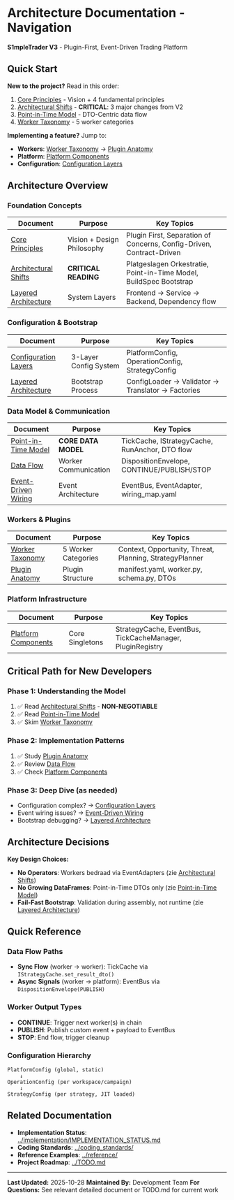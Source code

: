 # Architecture Documentation - Navigation

**S1mpleTrader V3** - Plugin-First, Event-Driven Trading Platform

## Quick Start

**New to the project?** Read in this order:
1. [Core Principles](CORE_PRINCIPLES.md) - Vision + 4 fundamental principles
2. [Architectural Shifts](ARCHITECTURAL_SHIFTS.md) - **CRITICAL**: 3 major changes from V2
3. [Point-in-Time Model](POINT_IN_TIME_MODEL.md) - DTO-Centric data flow
4. [Worker Taxonomy](WORKER_TAXONOMY.md) - 5 worker categories

**Implementing a feature?** Jump to:
- **Workers**: [Worker Taxonomy](WORKER_TAXONOMY.md) → [Plugin Anatomy](PLUGIN_ANATOMY.md)
- **Platform**: [Platform Components](PLATFORM_COMPONENTS.md)
- **Configuration**: [Configuration Layers](CONFIGURATION_LAYERS.md)

## Architecture Overview

### Foundation Concepts

| Document | Purpose | Key Topics |
|----------|---------|------------|
| [Core Principles](CORE_PRINCIPLES.md) | Vision + Design Philosophy | Plugin First, Separation of Concerns, Config-Driven, Contract-Driven |
| [Architectural Shifts](ARCHITECTURAL_SHIFTS.md) | **CRITICAL READING** | Platgeslagen Orkestratie, Point-in-Time Model, BuildSpec Bootstrap |
| [Layered Architecture](LAYERED_ARCHITECTURE.md) | System Layers | Frontend → Service → Backend, Dependency flow |

### Configuration & Bootstrap

| Document | Purpose | Key Topics |
|----------|---------|------------|
| [Configuration Layers](CONFIGURATION_LAYERS.md) | 3-Layer Config System | PlatformConfig, OperationConfig, StrategyConfig |
| [Layered Architecture](LAYERED_ARCHITECTURE.md#bootstrap-workflow) | Bootstrap Process | ConfigLoader → Validator → Translator → Factories |

### Data Model & Communication

| Document | Purpose | Key Topics |
|----------|---------|------------|
| [Point-in-Time Model](POINT_IN_TIME_MODEL.md) | **CORE DATA MODEL** | TickCache, IStrategyCache, RunAnchor, DTO flow |
| [Data Flow](DATA_FLOW.md) | Worker Communication | DispositionEnvelope, CONTINUE/PUBLISH/STOP |
| [Event-Driven Wiring](EVENT_DRIVEN_WIRING.md) | Event Architecture | EventBus, EventAdapter, wiring_map.yaml |

### Workers & Plugins

| Document | Purpose | Key Topics |
|----------|---------|------------|
| [Worker Taxonomy](WORKER_TAXONOMY.md) | 5 Worker Categories | Context, Opportunity, Threat, Planning, StrategyPlanner |
| [Plugin Anatomy](PLUGIN_ANATOMY.md) | Plugin Structure | manifest.yaml, worker.py, schema.py, DTOs |

### Platform Infrastructure

| Document | Purpose | Key Topics |
|----------|---------|------------|
| [Platform Components](PLATFORM_COMPONENTS.md) | Core Singletons | StrategyCache, EventBus, TickCacheManager, PluginRegistry |

## Critical Path for New Developers

### Phase 1: Understanding the Model
1. ✅ Read [Architectural Shifts](ARCHITECTURAL_SHIFTS.md) - **NON-NEGOTIABLE**
2. ✅ Read [Point-in-Time Model](POINT_IN_TIME_MODEL.md)
3. ✅ Skim [Worker Taxonomy](WORKER_TAXONOMY.md)

### Phase 2: Implementation Patterns
1. ✅ Study [Plugin Anatomy](PLUGIN_ANATOMY.md)
2. ✅ Review [Data Flow](DATA_FLOW.md)
3. ✅ Check [Platform Components](PLATFORM_COMPONENTS.md)

### Phase 3: Deep Dive (as needed)
- Configuration complex? → [Configuration Layers](CONFIGURATION_LAYERS.md)
- Event wiring issues? → [Event-Driven Wiring](EVENT_DRIVEN_WIRING.md)
- Bootstrap debugging? → [Layered Architecture](LAYERED_ARCHITECTURE.md#bootstrap-workflow)

## Architecture Decisions

**Key Design Choices:**
- **No Operators**: Workers bedraad via EventAdapters (zie [Architectural Shifts](ARCHITECTURAL_SHIFTS.md#verschuiving-1))
- **No Growing DataFrames**: Point-in-Time DTOs only (zie [Point-in-Time Model](POINT_IN_TIME_MODEL.md))
- **Fail-Fast Bootstrap**: Validation during assembly, not runtime (zie [Layered Architecture](LAYERED_ARCHITECTURE.md#bootstrap-workflow))

## Quick Reference

### Data Flow Paths
- **Sync Flow** (worker → worker): TickCache via `IStrategyCache.set_result_dto()`
- **Async Signals** (worker → platform): EventBus via `DispositionEnvelope(PUBLISH)`

### Worker Output Types
- **CONTINUE**: Trigger next worker(s) in chain
- **PUBLISH**: Publish custom event + payload to EventBus
- **STOP**: End flow, trigger cleanup

### Configuration Hierarchy
```
PlatformConfig (global, static)
    ↓
OperationConfig (per workspace/campaign)
    ↓
StrategyConfig (per strategy, JIT loaded)
```

## Related Documentation

- **Implementation Status**: [../implementation/IMPLEMENTATION_STATUS.md](../implementation/IMPLEMENTATION_STATUS.md)
- **Coding Standards**: [../coding_standards/](../coding_standards/)
- **Reference Examples**: [../reference/](../reference/)
- **Project Roadmap**: [../TODO.md](../TODO.md)

---

**Last Updated:** 2025-10-28
**Maintained By:** Development Team
**For Questions:** See relevant detailed document or TODO.md for current work
